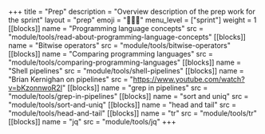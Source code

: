 +++
title = "Prep"
description = "Overview description of the prep work for the sprint"
layout = "prep"
emoji = "🧑🏾‍💻"
menu_level = ["sprint"]
weight = 1
[[blocks]]
name = "Programming language concepts"
src = "module/tools/read-about-programming-language-concepts"
[[blocks]]
name = "Bitwise operators"
src = "module/tools/bitwise-operators"
[[blocks]]
name = "Comparing programming languages"
src = "module/tools/comparing-programming-languages"
[[blocks]]
name = "Shell pipelines"
src = "module/tools/shell-pipelines"
[[blocks]]
name = "Brian Kernighan on pipelines"
src = "https://www.youtube.com/watch?v=bKzonnwoR2I"
[[blocks]]
name = "grep in pipelines"
src = "module/tools/grep-in-pipelines"
[[blocks]]
name = "sort and uniq"
src = "module/tools/sort-and-uniq"
[[blocks]]
name = "head and tail"
src = "module/tools/head-and-tail"
[[blocks]]
name = "tr"
src = "module/tools/tr"
[[blocks]]
name = "jq"
src = "module/tools/jq"
+++
